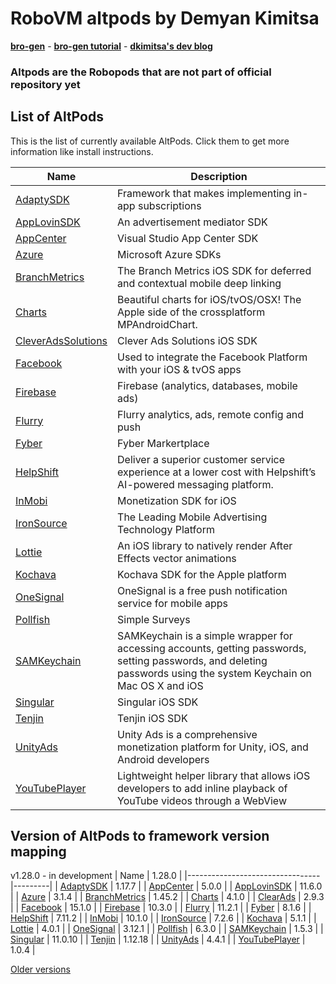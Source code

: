 # RoboVM altpods by Demyan Kimitsa
[**bro-gen**](https://github.com/dkimitsa/robovm-bro-gen) -
[**bro-gen tutorial**](https://dkimitsa.github.io/2017/10/19/bro-gen-tutorial/) -
[**dkimitsa's dev blog**](https://dkimitsa.github.io/)

### Altpods are the Robopods that are not part of official repository yet


## List of AltPods

This is the list of currently available AltPods. Click them to get more information like install instructions.

| Name                            | Description                                                                                                                                                        |
|---------------------------------|--------------------------------------------------------------------------------------------------------------------------------------------------------------------|
| [AdaptySDK](adapty/)            | Framework that makes implementing in-app subscriptions                                                                                                             |
| [AppLovinSDK](applovinsdk/)     | An advertisement mediator SDK                                                                                                                                      |
| [AppCenter](appcenter/)         | Visual Studio App Center SDK                                                                                                                                       |
| [Azure](azure/)                 | Microsoft Azure SDKs                                                                                                                                               |
| [BranchMetrics](branchmetrics/) | The Branch Metrics iOS SDK for deferred and contextual mobile deep linking                                                                                         |
| [Charts](charts/)               | Beautiful charts for iOS/tvOS/OSX! The Apple side of the crossplatform MPAndroidChart.                                                                             |
| [CleverAdsSolutions](clearads/) | Clever Ads Solutions iOS SDK                                                                                                                                       |
| [Facebook](facebook/)           | Used to integrate the Facebook Platform with your iOS & tvOS apps                                                                                                  |
| [Firebase](firebase/)           | Firebase (analytics, databases, mobile ads)                                                                                                                        |
| [Flurry](flurry/)               | Flurry analytics, ads, remote config and push                                                                                                                      |
| [Fyber](fyber/)                 | Fyber Markertplace                                                                                                                                                 |
| [HelpShift](helpshift/)         | Deliver a superior customer service experience at a lower cost with Helpshift’s AI-powered messaging platform.                                                     |
| [InMobi](inmobi/)               | Monetization SDK for iOS                                                                                                                                           |
| [IronSource](ironsource/)       | The Leading Mobile Advertising Technology Platform                                                                                                                 |
| [Lottie](lottie/)               | An iOS library to natively render After Effects vector animations                                                                                                  |
| [Kochava](kochava/)             | Kochava SDK for the Apple platform                                                                                                                                 |
| [OneSignal](onesignal/)         | OneSignal is a free push notification service for mobile apps                                                                                                      |
| [Pollfish](pollfish/)           | Simple Surveys                                                                                                                                                     |
| [SAMKeychain](samkeychain/)     | SAMKeychain is a simple wrapper for accessing accounts, getting passwords, setting passwords, and deleting passwords using the system Keychain on Mac OS X and iOS |
| [Singular](singular/)           | Singular iOS SDK                                                                                                                                                   |
| [Tenjin](tenjin/)               | Tenjin iOS SDK                                                                                                                                                     |
| [UnityAds](unitryads/)          | Unity Ads is a comprehensive monetization platform for Unity, iOS, and Android developers                                                                          |
| [YouTubePlayer](youtube/)       | Lightweight helper library that allows iOS developers to add inline playback of YouTube videos through a WebView                                                   |


## Version of AltPods to framework version mapping

v1.28.0 - in development
| Name                            | 1.28.0  |
|---------------------------------|---------|
| [AdaptySDK](adapty/)            | 1.17.7  |
| [AppCenter](appcenter/)         | 5.0.0   |
| [AppLovinSDK](applovinsdk/)     | 11.6.0  |
| [Azure](azure/)                 | 3.1.4   |
| [BranchMetrics](branchmetrics/) | 1.45.2  |
| [Charts](charts/)               | 4.1.0   |
| [ClearAds](clearads/)           | 2.9.3   |
| [Facebook](facebook/)           | 15.1.0  |
| [Firebase](firebase/)           | 10.3.0  |
| [Flurry](flurry/)               | 11.2.1  |
| [Fyber](fyber/)                 | 8.1.6   |
| [HelpShift](helpshift/)         | 7.11.2  |
| [InMobi](inmobi/)               | 10.1.0  |
| [IronSource](ironsource/)       | 7.2.6   |
| [Kochava](kochava/)             | 5.1.1   |
| [Lottie](lottie/)               | 4.0.1   |
| [OneSignal](onesignal/)         | 3.12.1  |
| [Pollfish](pollfish/)           | 6.3.0   |
| [SAMKeychain](samkeychain/)     | 1.5.3   |
| [Singular](singular/)           | 11.0.10 |
| [Tenjin](tenjin/)               | 1.12.18 |
| [UnityAds](unityads/)           | 4.4.1   |
| [YouTubePlayer](youtube/)       | 1.0.4   |

[Older versions](CHANGELOG.md)